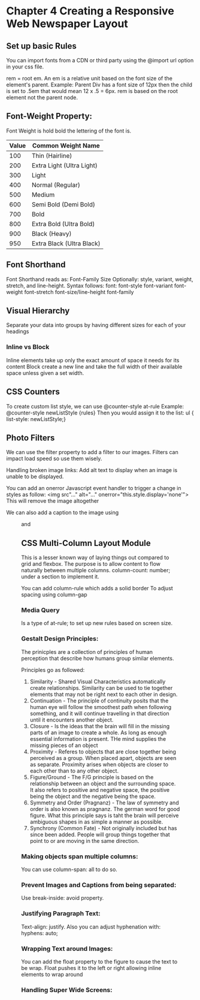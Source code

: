 # Chapter 4 Creating a Responsive Web Newspaper Layout

## Set up basic Rules
You can import fonts from a CDN or third party using the 
@import url option in your css file.

rem = root em. An em is a relative unit based on the font size of the element's parent. Example: 
Parent Div has a font size of 12px then the child is set to .5em that would mean 12 x .5 = 6px. rem is based on the root element not the parent node. 

## Font-Weight Property: 

Font Weight is hold bold the lettering of the font is.

| Value    | Common Weight Name |
| -------- | ------- |
| 100 | Thin (Hairline)    |
| 200 | Extra Light (Ultra Light)   |
| 300 | Light  |
| 400 | Normal (Regular)|
| 500 | Medium |
| 600 | Semi Bold (Demi Bold) |
| 700 | Bold |
| 800 | Extra Bold (Ultra Bold) |
| 900 | Black (Heavy) |
| 950 | Extra Black (Ultra Black)  |

## Font Shorthand

Font Shorthand reads as: 
Font-Family Size Optionally: style, variant, weight, stretch, and line-height.
Syntax follows: font: font-style font-variant font-weight font-stretch font-size/line-height font-family

## Visual Hierarchy

Separate your data into groups by having different sizes for each of your headings

### Inline vs Block
Inline elements take up only the exact amount of space it needs for its content
Block create a new line and take the full width of their available space unless given a set width.


## CSS Counters
To create custom list style, we can use @counter-style at-rule
Example: @counter-style newListStyle {rules}
Then you would assign it to the list: ul { list-style: newListStyle;}

## Photo Filters
We can use the filter property to add a filter to our images. Filters can impact load speed so use them wisely. 

Handling broken image links: 
Add alt text to display when an image is unable to be displayed.

You can add an onerror Javascript event handler to trigger a change in styles as follow: 
<img src"..." alt="..." onerror="this.style.display='none'">
This will remove the image altogether

We can also add a caption to the image using <figure> and <figcaption>

## CSS Multi-Column Layout Module
This is a lesser known way of laying things out compared to grid and flexbox. The purpose is to allow content to flow naturally between multiple columns. column-count: number; under a section to implement it.

You can add column-rule which adds a solid border
To adjust spacing using column-gap

### Media Query
Is a type of at-rule; to set up new rules based on screen size. 

### Gestalt Design Principles: 
The prinicples are a collection of principles of human perception that describe how humans group similar elements.

Principles go as followed: 
1. Similarity - Shared Visual Characteristics automatically create relationships. Similarity can be used to tie together elements that may not be right next to each other in design.
2. Continuation - The principle of continuity posits that the human eye will follow the smoothest path when following something, and it will continue travelling in that direction until it encounters another object.
3. Closure - Is the ideas that the brain will fill in the missing parts of an image to create a whole. As long as enough essential information is present. THe mind supplies the missing pieces of an object
4. Proximity - Referes to objects that are close together being perceived as a group. When placed apart, objects are seen as separate. Proximity arises when objects are closer to each other than to any other object. 
5. Figure/Ground - The F/G principle is based on the relationship between an object and the surrounding space. It also refers to positive and negative space, the positive being the object and the negative being the space.
6. Symmetry and Order (Pragnanz) - The law of symmetry and order is also known as pragnanz. The german word for good figure. What this principle says is taht the brain will perceive ambiguous shapes in as simple a manner as possible. 
7. Synchrony (Common Fate) - Not originally included but has since been added. People will group things together that point to or are moving in the same direction.

### Making objects span multiple columns: 
You can use column-span: all to do so.

### Prevent Images and Captions from being separated: 
Use break-inside: avoid property.

### Justifying Paragraph Text: 
Text-align: justify. 
Also you can adjust hyphenation with: hyphens: auto;

### Wrapping Text around Images: 
You can add the float property to the figure to cause the text to be wrap. Float pushes it to the left or right allowing inline elements to wrap around 

### Handling Super Wide Screens: 

